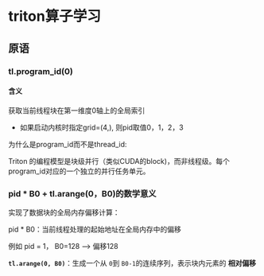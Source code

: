 # triton算子学习

## 原语

### tl.program_id(0) 

#### 含义

获取当前线程块在第一维度0轴上的全局索引

* 如果启动内核时指定grid=(4,), 则pid取值0，1，2，3

为什么是program_id而不是thread_id:

Triton 的编程模型是块级并行（类似CUDA的block)，而非线程级。每个program_id对应的一个独立的并行任务单元。


### pid * B0 + tl.arange(0，B0)的数学意义

实现了数据块的全局内存偏移计算：

pid * B0：当前线程处理的起始地址在全局内存中的偏移

例如 pid = 1， B0=128 ——> 偏移128

**`tl.arange(0, B0)`**：生成一个从 `0`到 `B0-1`的连续序列，表示块内元素的 **相对偏移**
